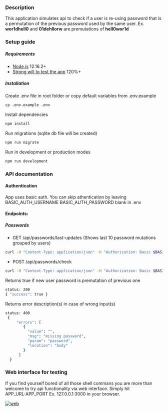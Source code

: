 ### Description
This application simulates api to check if a user is re-using password that is a permutation of the previous password used by the same user.  Ex. **wor1dhell0** and **01dehllorw** are premutations of  **hell0wor1d**

### Setup guide
##### Requirements
 - [Node.js](https://nodejs.org/) 12.16.2+
 - [Strong will to test the app](https://www.vocabulary.com/dictionary/strong-willed) 120%+

##### Installation

Create .env file in root folder or copy default variables from .env.example
```sh
cp .env.example .env
```
Install dependencies
```sh
npm install
```
Run migrations (sqlite db file will be created)
```sh
npm run migrate
```
Run in development or production modes
```sh
npm run development
```

### API documentation
#### Authentication
App uses basic auth. You can skip athentication by leaving BASIC_AUTH_USERNAME
BASIC_AUTH_PASSWORD  blank in .env

#### Endpoints:
##### Passwords
- GET /api/passwords/last-updates  (Shows last 10 password mutations grouped by users)

```sh
curl -H "Content-Type: application/json" -H "Authorization: Basic $BASIC_AUTH_TOKEN" -X GET "${APP_URL}:${APP_PORT}/api/passwords/last-updates"
```
- POST /api/passwords/check

```sh
curl -H "Content-Type: application/json" -H "Authorization: Basic $BASIC_AUTH_TOKEN" -X POST -d '{"username":"<username>", "password":"<password>"}' "${APP_URL}:${APP_PORT}/api/passwords/check"
```
Returns true if new user password is premutation of previous one
```sh
status: 200
{ "success": true }
```
Returns error description(s) in case of wrong input(s)
```sh
status: 400
 {
	 "errors": [
		{
		  "value": "",
		  "msg": "missing password",
		  "param": "password",
		  "location": "body"
		}
	  ]
  }
```


### Web interface for testing
If you find yourself bored of all those shell commans you are more than welcome to try api functionality via web interface. Simply hit APP_URL:APP_PORT Ex. 127.0.0.1:3000 in your browser.

<a href="https://ibb.co/L15JnmH"><img src="https://i.ibb.co/dDgLGFx/web.png" alt="web" border="0"></a>





